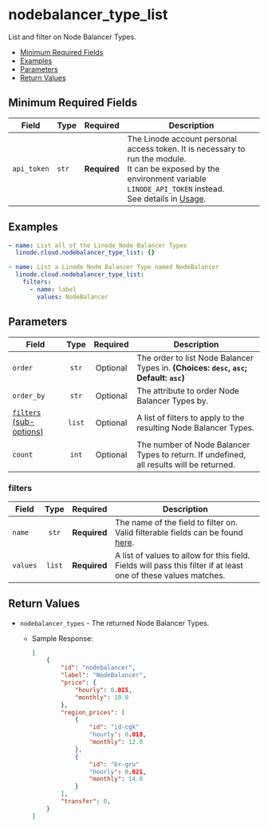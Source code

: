 # nodebalancer_type_list

List and filter on Node Balancer Types.

- [Minimum Required Fields](#minimum-required-fields)
- [Examples](#examples)
- [Parameters](#parameters)
- [Return Values](#return-values)

## Minimum Required Fields
| Field       | Type  | Required     | Description                                                                                                                                                                                                              |
|-------------|-------|--------------|--------------------------------------------------------------------------------------------------------------------------------------------------------------------------------------------------------------------------|
| `api_token` | `str` | **Required** | The Linode account personal access token. It is necessary to run the module. <br/>It can be exposed by the environment variable `LINODE_API_TOKEN` instead. <br/>See details in [Usage](https://github.com/linode/ansible_linode?tab=readme-ov-file#usage). |

## Examples

```yaml
- name: List all of the Linode Node Balancer Types
  linode.cloud.nodebalancer_type_list: {}
```

```yaml
- name: List a Linode Node Balancer Type named NodeBalancer
  linode.cloud.nodebalancer_type_list:
    filters:
      - name: label
        values: NodeBalancer

```


## Parameters

| Field     | Type | Required | Description                                                                  |
|-----------|------|----------|------------------------------------------------------------------------------|
| `order` | <center>`str`</center> | <center>Optional</center> | The order to list Node Balancer Types in.  **(Choices: `desc`, `asc`; Default: `asc`)** |
| `order_by` | <center>`str`</center> | <center>Optional</center> | The attribute to order Node Balancer Types by.   |
| [`filters` (sub-options)](#filters) | <center>`list`</center> | <center>Optional</center> | A list of filters to apply to the resulting Node Balancer Types.   |
| `count` | <center>`int`</center> | <center>Optional</center> | The number of Node Balancer Types to return. If undefined, all results will be returned.   |

### filters

| Field     | Type | Required | Description                                                                  |
|-----------|------|----------|------------------------------------------------------------------------------|
| `name` | <center>`str`</center> | <center>**Required**</center> | The name of the field to filter on. Valid filterable fields can be found [here]().   |
| `values` | <center>`list`</center> | <center>**Required**</center> | A list of values to allow for this field. Fields will pass this filter if at least one of these values matches.   |

## Return Values

- `nodebalancer_types` - The returned Node Balancer Types.

    - Sample Response:
        ```json
        [
            {
                "id": "nodebalancer",
                "label": "NodeBalancer",
                "price": {
                    "hourly": 0.015,
                    "monthly": 10.0
                },
                "region_prices": [
                    {
                        "id": "id-cgk"
                        "hourly": 0.018,
                        "monthly": 12.0
                    },
                    {
                        "id": "br-gru"
                        "hourly": 0.021,
                        "monthly": 14.0
                    }
                ],
                "transfer": 0,
            }
        ]
        ```



